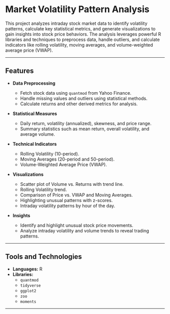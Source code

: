 # Market Volatility Pattern Analysis

This project analyzes intraday stock market data to identify volatility patterns, calculate key statistical metrics, and generate visualizations to gain insights into stock price behaviors. The analysis leverages powerful R libraries and techniques to preprocess data, handle outliers, and calculate indicators like rolling volatility, moving averages, and volume-weighted average price (VWAP).  

---

## Features

- **Data Preprocessing**  
  - Fetch stock data using `quantmod` from Yahoo Finance.
  - Handle missing values and outliers using statistical methods.
  - Calculate returns and other derived metrics for analysis.

- **Statistical Measures**  
  - Daily return, volatility (annualized), skewness, and price range.
  - Summary statistics such as mean return, overall volatility, and average volume.

- **Technical Indicators**  
  - Rolling Volatility (10-period).
  - Moving Averages (20-period and 50-period).
  - Volume-Weighted Average Price (VWAP).

- **Visualizations**  
  - Scatter plot of Volume vs. Returns with trend line.
  - Rolling Volatility trend.
  - Comparison of Price vs. VWAP and Moving Averages.
  - Highlighting unusual patterns with z-scores.
  - Intraday volatility patterns by hour of the day.

- **Insights**  
  - Identify and highlight unusual stock price movements.
  - Analyze intraday volatility and volume trends to reveal trading patterns.

---

## Tools and Technologies

- **Languages:** R
- **Libraries:**  
  - `quantmod`  
  - `tidyverse`  
  - `ggplot2`  
  - `zoo`  
  - `moments`

---
